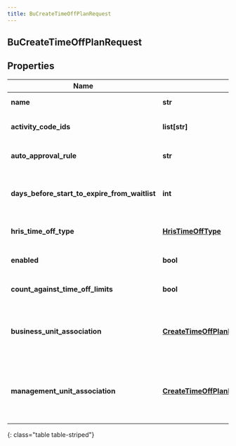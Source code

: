 ```yaml
---
title: BuCreateTimeOffPlanRequest
---
```

## BuCreateTimeOffPlanRequest

## Properties

|Name | Type | Description | Notes|
|------------ | ------------- | ------------- | -------------|
| **name** | **str** | The name of this time-off plan | |
| **activity_code_ids** | **list[str]** | The IDs of activity codes to associate with this time-off plan | [optional] |
| **auto_approval_rule** | **str** | Auto approval rule for this time-off plan. Default is Never | [optional] |
| **days_before_start_to_expire_from_waitlist** | **int** | The number of days before the time-off request start date for when the request will be expired from the waitlist. Default is 0 | [optional] |
| **hris_time_off_type** | [**HrisTimeOffType**](HrisTimeOffType.html) | Time-off type, if this time-off plan is associated with the integration | [optional] |
| **enabled** | **bool** | Whether this time-off plan should be used by agents. Default is true | [optional] |
| **count_against_time_off_limits** | **bool** | Whether this time-off plan should count against time-off limits. Default is false | [optional] |
| **business_unit_association** | [**CreateTimeOffPlanBusinessUnitAssociation**](CreateTimeOffPlanBusinessUnitAssociation.html) | Business unit association, if the time-off plan belongs to a business unit. managementUnitAssociation must not be set if this is populated | [optional] |
| **management_unit_association** | [**CreateTimeOffPlanManagementUnitAssociation**](CreateTimeOffPlanManagementUnitAssociation.html) | Management unit association, if the time-off plan belongs to a management unit. businessUnitAssociation must not be set if this is populated | [optional] |
{: class="table table-striped"}


